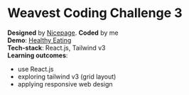 # Weavest Coding Challenge 3

**Designed** by [Nicepage](https://nicepage.com/templates/preview/all-about-fruits-56471?device=desktop). **Coded** by me  
**Demo**: [Healthy Eating](https://waveast-challenge-3.netlify.app/)  
**Tech-stack**: React.js, Tailwind v3  
**Learning outcomes**:

-   use React.js
-   exploring tailwind v3 (grid layout)
-   applying responsive web design
